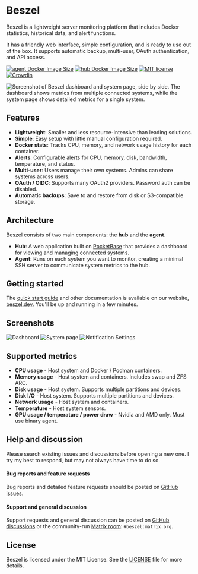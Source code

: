 # Beszel

Beszel is a lightweight server monitoring platform that includes Docker statistics, historical data, and alert functions.

It has a friendly web interface, simple configuration, and is ready to use out of the box. It supports automatic backup, multi-user, OAuth authentication, and API access.

[![agent Docker Image Size](https://img.shields.io/docker/image-size/henrygd/beszel-agent/latest?logo=docker&label=agent%20image%20size)](https://hub.docker.com/r/henrygd/beszel-agent)
[![hub Docker Image Size](https://img.shields.io/docker/image-size/henrygd/beszel/latest?logo=docker&label=hub%20image%20size)](https://hub.docker.com/r/henrygd/beszel)
[![MIT license](https://img.shields.io/github/license/henrygd/beszel?color=%239944ee)](https://github.com/henrygd/beszel/blob/main/LICENSE)
[![Crowdin](https://badges.crowdin.net/beszel/localized.svg)](https://crowdin.com/project/beszel)

![Screenshot of Beszel dashboard and system page, side by side. The dashboard shows metrics from multiple connected systems, while the system page shows detailed metrics for a single system.](https://henrygd-assets.b-cdn.net/beszel/screenshot-new.png)

## Features

- **Lightweight**: Smaller and less resource-intensive than leading solutions.
- **Simple**: Easy setup with little manual configuration required.
- **Docker stats**: Tracks CPU, memory, and network usage history for each container.
- **Alerts**: Configurable alerts for CPU, memory, disk, bandwidth, temperature, and status.
- **Multi-user**: Users manage their own systems. Admins can share systems across users.
- **OAuth / OIDC**: Supports many OAuth2 providers. Password auth can be disabled.
- **Automatic backups**: Save to and restore from disk or S3-compatible storage.
<!-- - **REST API**: Use or update your data in your own scripts and applications. -->

## Architecture

Beszel consists of two main components: the **hub** and the **agent**.

- **Hub**: A web application built on [PocketBase](https://pocketbase.io/) that provides a dashboard for viewing and managing connected systems.
- **Agent**: Runs on each system you want to monitor, creating a minimal SSH server to communicate system metrics to the hub.

## Getting started

The [quick start guide](https://beszel.dev/guide/getting-started) and other documentation is available on our website, [beszel.dev](https://beszel.dev). You'll be up and running in a few minutes.

## Screenshots

![Dashboard](https://beszel.dev/image/dashboard.png)
![System page](https://beszel.dev/image/system-full.png)
![Notification Settings](https://beszel.dev/image/settings-notifications.png)

## Supported metrics

- **CPU usage** - Host system and Docker / Podman containers.
- **Memory usage** - Host system and containers. Includes swap and ZFS ARC.
- **Disk usage** - Host system. Supports multiple partitions and devices.
- **Disk I/O** - Host system. Supports multiple partitions and devices.
- **Network usage** - Host system and containers.
- **Temperature** - Host system sensors.
- **GPU usage / temperature / power draw** - Nvidia and AMD only. Must use binary agent.

## Help and discussion

Please search existing issues and discussions before opening a new one. I try my best to respond, but may not always have time to do so.

#### Bug reports and feature requests

Bug reports and detailed feature requests should be posted on [GitHub issues](https://github.com/henrygd/beszel/issues).

#### Support and general discussion

Support requests and general discussion can be posted on [GitHub discussions](https://github.com/henrygd/beszel/discussions) or the community-run [Matrix room](https://matrix.to/#/#beszel:matrix.org): `#beszel:matrix.org`.

## License

Beszel is licensed under the MIT License. See the [LICENSE](LICENSE) file for more details.
